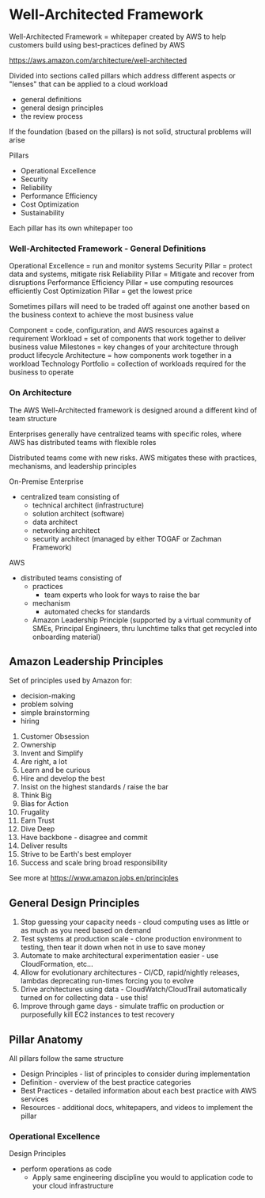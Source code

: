 # Well-Architected Framework

Well-Architected Framework = whitepaper created by AWS to help customers build using best-practices defined by AWS

https://aws.amazon.com/architecture/well-architected

Divided into sections called pillars which address different aspects or "lenses" that can be applied to a cloud workload

- general definitions
- general design principles
- the review process

If the foundation (based on the pillars) is not solid, structural problems will arise

Pillars

- Operational Excellence
- Security
- Reliability
- Performance Efficiency
- Cost Optimization
- Sustainability

Each pillar has its own whitepaper too

### Well-Architected Framework - General Definitions

Operational Excellence = run and monitor systems
Security Pillar = protect data and systems, mitigate risk
Reliability Pillar = Mitigate and recover from disruptions
Performance Efficiency Pillar = use computing resources efficiently
Cost Optimization Pillar = get the lowest price

Sometimes pillars will need to be traded off against one another based on the business context to achieve the most business value

Component = code, configuration, and AWS resources against a requirement
Workload = set of components that work together to deliver business value
Milestones = key changes of your architecture through product lifecycle
Architecture = how components work together in a workload
Technology Portfolio = collection of workloads required for the business to operate

### On Architecture

The AWS Well-Architected framework is designed around a different kind of team structure

Enterprises generally have centralized teams with specific roles, where AWS has distributed teams with flexible roles

Distributed teams come with new risks. AWS mitigates these with practices, mechanisms, and leadership principles

On-Premise Enterprise

- centralized team consisting of
  - technical architect (infrastructure)
  - solution architect (software)
  - data architect
  - networking architect
  - security architect
    (managed by either TOGAF or Zachman Framework)

AWS

- distributed teams consisting of
  - practices
    - team experts who look for ways to raise the bar
  - mechanism
    - automated checks for standards
  - Amazon Leadership Principle
    (supported by a virtual community of SMEs, Principal Engineers, thru lunchtime talks that get recycled into onboarding material)

## Amazon Leadership Principles

Set of principles used by Amazon for:

- decision-making
- problem solving
- simple brainstorming
- hiring

1. Customer Obsession
2. Ownership
3. Invent and Simplify
4. Are right, a lot
5. Learn and be curious
6. Hire and develop the best
7. Insist on the highest standards / raise the bar
8. Think Big
9. Bias for Action
10. Frugality
11. Earn Trust
12. Dive Deep
13. Have backbone - disagree and commit
14. Deliver results
15. Strive to be Earth's best employer
16. Success and scale bring broad responsibility

See more at https://www.amazon.jobs.en/principles

## General Design Principles

1. Stop guessing your capacity needs - cloud computing uses as little or as much as you need based on demand
2. Test systems at production scale - clone production environment to testing, then tear it down when not in use to save money
3. Automate to make architectural experimentation easier - use CloudFormation, etc...
4. Allow for evolutionary architectures - CI/CD, rapid/nightly releases, lambdas deprecating run-times forcing you to evolve
5. Drive architectures using data - CloudWatch/CloudTrail automatically turned on for collecting data - use this!
6. Improve through game days - simulate traffic on production or purposefully kill EC2 instances to test recovery

## Pillar Anatomy

All pillars follow the same structure

- Design Principles - list of principles to consider during implementation
- Definition - overview of the best practice categories
- Best Practices - detailed information about each best practice with AWS services
- Resources - additional docs, whitepapers, and videos to implement the pillar

### Operational Excellence

Design Principles

- perform operations as code
  - Apply same engineering discipline you would to application code to your cloud infrastructure

